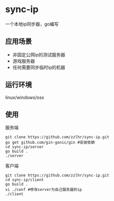# sync-ip
一个本地ip同步器，go编写

## 应用场景
- 非固定公网ip的测试服务器
- 游戏服务器
- 任何需要同步临时ip的机器

## 运行环境
linux/windows/osx

## 使用
服务端
```shell
git clone https://github.com/zzlhr/sync-ip.git
go get github.com/gin-gonic/gin #安装依赖
cd sync-ip/server
go build .
./server
```


客户端
```shell
git clone https://github.com/zzlhr/sync-ip.git
cd sync-ip/client
go build .
vi ./conf #修改server为自己服务器的ip
./client
```
